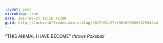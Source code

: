 ```yaml
---
layout: post
microblog: true
date: 2017-08-27 19:55 +1300
guid: http://JacksonOfTrades.micro.blog/2017/08/27/t901699556592594944.html
---
```

"THIS ANIMAL I HAVE BECOME" *throws Pokeball*

